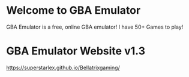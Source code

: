 # Welcome to GBA Emulator

GBA Emulator is a free, online GBA emulator! I have 50+ Games to play!

# GBA Emulator Website v1.3

https://superstarlex.github.io/Bellatrixgaming/
